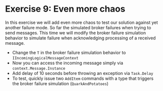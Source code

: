 # Exercise 9: Even more chaos

In this exercise we will add even more chaos to test our solution against yet another failure mode. So far the simulated broker failures when trying to send messages. This time we will modify the broker failure simulation behavior to simulate failure when acknowledging processing of a received message.
- Change the `T` in the broker failure simulation behavior to `IIncomingLogicalMessageContext`
- Now you can access the incoming message simply via `context.Message.Instance`
- Add delay of 10 seconds before throwing an exception via `Task.Delay`
- To test, quickly issue two `AddItem` commands with a type that triggers the broker failure simulation (`QuarkAndPotatoes`)